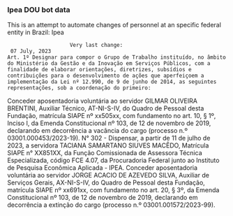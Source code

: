  ### Ipea DOU bot data
 This is an attempt to automate changes of personnel at an specific federal entity in Brazil: Ipea
 
                        Very last change: 
 	 07 July, 2023
	Art. 1º Designar para compor o Grupo de Trabalho instituído, no âmbito do Ministério da Gestão e da Inovação em Serviços Públicos, com a finalidade de elaborar orientações, diretrizes, subsídios e contribuições para o desenvolvimento de ações que aperfeiçoem a implementação da Lei nº 12.990, de 9 de junho de 2014, as seguintes representações, sob a coordenação do primeiro:
Conceder aposentadoria voluntária ao servidor GILMAR OLIVEIRA BRENTINI, Auxiliar Técnico, AT-NI-S-IV, do Quadro de Pessoal desta Fundação, matrícula SIAPE nº xx505xx, com fundamento no art. 10, § 1º, Inciso I, da Emenda Constitucional nº 103, de 12 de novembro de 2019, declarando em decorrência a vacância do cargo (processo n.º 03001.000453/2023-19).
N° 302 - Dispensar, a partir de 11 de julho de 2023, a servidora TACIANA SAMARTANO SIUVES MACÊDO, Matrícula SIAPE n° XX851XX, da Função Comissionada de Assessora Técnica Especializada, código FCE 4.07, da Procuradoria Federal junto ao Instituto de Pesquisa Econômica Aplicada - IPEA.
Conceder aposentadoria voluntária ao servidor JORGE ACACIO DE AZEVEDO SILVA, Auxiliar de Serviços Gerais, AX-NI-S-IV, do Quadro de Pessoal desta Fundação, matrícula SIAPE nº xx691xx, com fundamento no art. 20, § 3º, da Emenda Constitucional nº 103, de 12 de novembro de 2019, declarando em decorrência a extinção do cargo (processo n.º 03001.001572/2023-99).
